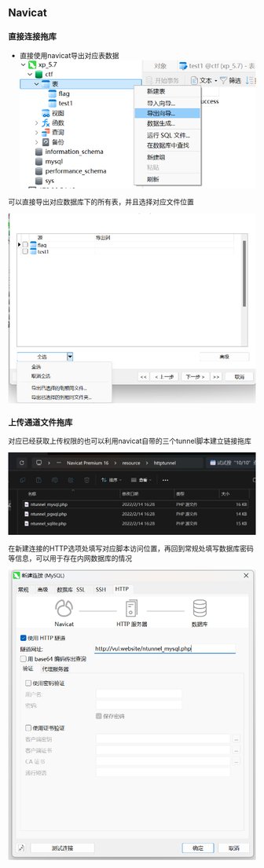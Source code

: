 ## Navicat
### 直接连接拖库
- 直接使用navicat导出对应表数据
![](attachments/Pasted%20image%2020241018083946.png)

可以直接导出对应数据库下的所有表，并且选择对应文件位置

![](attachments/Pasted%20image%2020241018084130.png)


### 上传通道文件拖库
对应已经获取上传权限的也可以利用navicat自带的三个tunnel脚本建立链接拖库

![](attachments/Pasted%20image%2020241018084526.png)

在新建连接的HTTP选项处填写对应脚本访问位置，再回到常规处填写数据库密码等信息，可以用于存在内网数据库的情况

![](attachments/Pasted%20image%2020241018084729.png)


